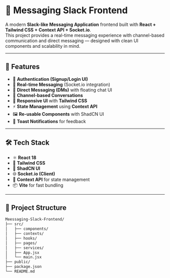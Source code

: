 # 💬 Messaging Slack Frontend

A modern **Slack-like Messaging Application** frontend built with **React + Tailwind CSS + Context API + Socket.io**.  
This project provides a real-time messaging experience with channel-based communication and direct messaging — designed with clean UI components and scalability in mind.

---

## 🚀 Features

- 🔑 **Authentication (Signup/Login UI)**
- 💬 **Real-time Messaging** (Socket.io integration)
- 📨 **Direct Messaging (DMs)** with floating chat UI
- 📡 **Channel-based Conversations**
- 🎨 **Responsive UI** with **Tailwind CSS**
- ⚡ **State Management** using **Context API**
- 🖼️ **Re-usable Components** with ShadCN UI
- 🔔 **Toast Notifications** for feedback

---

## 🛠️ Tech Stack

- ⚛️ **React 18**
- 🎨 **Tailwind CSS**
- 🧩 **ShadCN UI**
- 🌐 **Socket.io (Client)**
- 🔧 **Context API** for state management
- 📦 **Vite** for fast bundling

---

## 📂 Project Structure

```bash
Meessaging-Slack-Frontend/
├── src/
│   ├── components/
│   ├── contexts/
│   ├── hooks/
│   ├── pages/
│   ├── services/
│   ├── App.jsx
│   └── main.jsx
├── public/
├── package.json
└── README.md
```

